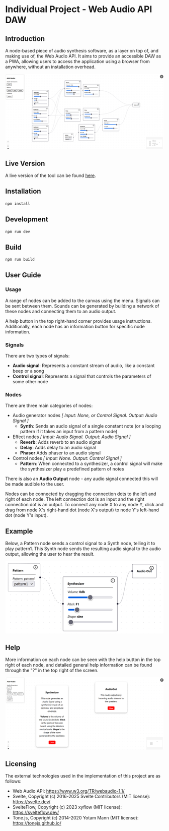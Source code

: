# Individual Project - Web Audio API DAW

## Introduction

A node-based piece of audio synthesis software, as a layer on top of, and making use of, the Web Audio API. It aims to provide an accessible DAW as a PWA, allowing users to access the application using a browser from anywhere, without an installation overhead.

![UI](assets/nodesinui.png "UI")

## Live Version

A live version of the tool can be found [here](https://conarm.github.io/dawaapi/).

## Installation

```sh
npm install
```

## Development

```sh
npm run dev
```

## Build

```sh
npm run build
```

## User Guide

### Usage

A range of nodes can be added to the canvas using the menu. Signals can be sent between them. Sounds can be generated by building a network of these nodes and connecting them to an audio output.

A help button in the top right-hand corner provides usage instructions. Additionally, each node has an information button for specific node information.

### Signals

There are two types of signals:

 - **Audio signal**: Represents a constant stream of audio, like a constant beep or a song
 - **Control signal**: Represents a signal that controls the parameters of some other node

### Nodes

There are three main categories of nodes:
 - Audio generator nodes *[ Input: None, or Control Signal. Output: Audio Signal ]*
   - **Synth**: Sends an audio signal of a single constant note (or a looping pattern if it takes an input from a pattern node)
 - Effect nodes *[ Input: Audio Signal. Output: Audio Signal ]*
   - **Reverb**: Adds reverb to an audio signal
   - **Delay**: Adds delay to an audio signal
   - **Phaser** Adds phaser to an audio signal
 - Control nodes *[ Input: None. Output: Control Signal ]*
   - **Pattern**: When connected to a synthesizer, a control signal will make the synthesizer play a predefined pattern of notes

There is also an **Audio Output** node - any audio signal connected this will be made audible to the user.

Nodes can be connected by dragging the connection dots to the left and right of each node. The left connection dot is an input and the right connection dot is an output. To connect any node X to any node Y, click and drag from node X's right-hand dot (node X's output) to node Y's left-hand dot (node Y's input).

## Example

Below, a Pattern node sends a control signal to a Synth node, telling it to play pattern1. This Synth node sends the resulting audio signal to the audio output, allowing the user to hear the result.

![Nodes](assets/controlsigdiff.png "Nodes")


## Help

More information on each node can be seen with the help button in the top right of each node, and detailed general help information can be found through the "?" in the top right of the screen.

![Help](assets/helpnodes.png "Help")

## Licensing

The external technologies used in the implementation of this project are as follows:

 - Web Audio API: https://www.w3.org/TR/webaudio-1.1/
 - Svelte, Copyright (c) 2016-2025 Svelte Contributors (MIT license): https://svelte.dev/
 - SvelteFlow, Copyright (c) 2023 xyflow (MIT license): https://svelteflow.dev/
 - Tone.js, Copyright (c) 2014-2020 Yotam Mann (MIT license): https://tonejs.github.io/
